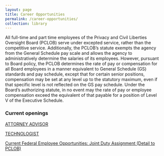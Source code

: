 ```yaml
---
layout: page
title: Career Opportunities
permalink: /career-opportunities/
collection: library
---
```


All full-time and part time employees of the Privacy and Civil Liberties Oversight Board (PCLOB) serve under excepted service, rather than the competitive service. Additionally, the PCLOB’s statute exempts the agency from the General Schedule pay scale and allows the agency to administratively determine the salaries of its employees.  However, pursuant to Board policy, the PCLOB determines the rate of pay or compensation for all Board employees in a manner equivalent to General Schedule (GS) standards and pay schedule, except that for certain senior positions, compensation may be set at any level up to the statutory maximum, even if that specific level is not reflected on the GS pay schedule. Under the Board’s authorizing statute, in no event may the rate of pay or employee compensation exceed the equivalent of that payable for a position of Level V of the Executive Schedule.

### Current openings   

[ATTORNEY ADVISOR](https://www.pclob.gov/attorney-advisor/)

<!-- [EXECUTIVE DIRECTOR](https://www.pclob.gov/executive-director/) -->

<!-- [INTERNAL CONTROLS OFFICER](https://www.pclob.gov/internal-controls-officer/) -->

<!-- [OPERATIONS DIRECTOR](https://www.pclob.gov/operations-director/) -->

<!-- [PROGRAM ANALYST](https://www.pclob.gov/program-analyst/) -->

<!--[SUMMER LAW FELLOW / SUMMER POLICY FELLOW](https://www.pclob.gov/summer-law-policy-fellow/) -->

[TECHNOLOGIST](https://www.pclob.gov/technologist/)

[Current Federal Employee Opportunities: Joint Duty Assignment (Detail to PCLOB)](https://www.pclob.gov/jda/)

<!-- [GENERAL ATTORNEY](https://www.pclob.gov/general-attorney/) -->
 
<!-- [HUMAN RESOURCES SPECIALIST ](https://www.pclob.gov/human-resources/) -->
